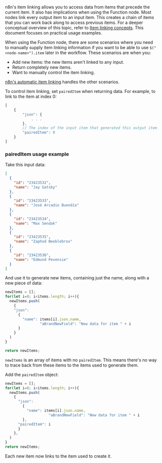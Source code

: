 n8n's item linking allows you to access data from items that precede the current item. It also has implications when using the Function node. Most nodes link every output item to an input item. This creates a chain of items that you can work back along to access previous items. For a deeper conceptual overview of this topic, refer to [Item linking concepts](/data/data-mapping/data-item-linking/item-linking-concepts). This document focuses on practical usage examples.

When using the Function node, there are some scenarios where you need to manually supply item linking information if you want to be able to use `$("<node-name>").item` later in the workflow. These scenarios are when you:

* Add new items: the new items aren't linked to any input.
* Return completely new items.
* Want to manually control the item linking.

[n8n's automatic item linking](/data/data-mapping/data-item-linking/item-linking-concepts/) handles the other scenarios.

To control item linking, set `pairedItem` when returning data. For example, to link to the item at index 0:

```js
[
	{
		"json": {
			. . . 
		},
		// The index of the input item that generated this output item
		"pairedItem": 0
	}
]
```


### pairedItem usage example

Take this input data:

```json
[
  {
    "id": "23423532",
    "name": "Jay Gatsby"
  },
  {
    "id": "23423533",
    "name": "José Arcadio Buendía"
  },
  {
    "id": "23423534",
    "name": "Max Sendak"
  },
  {
    "id": "23423535",
    "name": "Zaphod Beeblebrox"
  },
  {
    "id": "23423536",
    "name": "Edmund Pevensie"
  }
]
```

And use it to generate new items, containing just the name, along with a new piece of data:

```js
newItems = [];
for(let i=0; i<items.length; i++){
  newItems.push(
    {
    "json":
      {
        "name": items[i].json.name,
				"aBrandNewField": "New data for item " + i
      }
    }
  )
}

return newItems;
```

`newItems` is an array of items with no `pairedItem`. This means there's no way to trace back from these items to the items used to generate them.

Add the `pairedItem` object:

```js
newItems = [];
for(let i=0; i<items.length; i++){
  newItems.push(
    {
      "json":
        {
          "name": items[i].json.name,
					"aBrandNewField": "New data for item " + i
        },
      "pairedItem": i
      }
    },    
  )
}
return newItems;
```

Each new item now links to the item used to create it.
